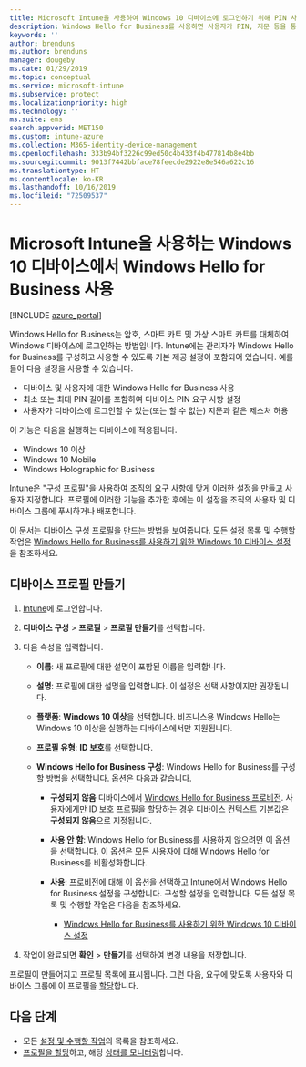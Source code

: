```yaml
---
title: Microsoft Intune을 사용하여 Windows 10 디바이스에 로그인하기 위해 PIN 사용 - Azure | Microsoft Docs
description: Windows Hello for Business를 사용하면 사용자가 PIN, 지문 등을 통해 디바이스에 로그인할 수 있습니다. 이러한 설정을 사용하여 Intune for Windows 10 디바이스에 ID 보호 구성 프로필을 만들고 해당 프로필을 사용자 그룹 및 디바이스 그룹에 할당합니다.
keywords: ''
author: brenduns
ms.author: brenduns
manager: dougeby
ms.date: 01/29/2019
ms.topic: conceptual
ms.service: microsoft-intune
ms.subservice: protect
ms.localizationpriority: high
ms.technology: ''
ms.suite: ems
search.appverid: MET150
ms.custom: intune-azure
ms.collection: M365-identity-device-management
ms.openlocfilehash: 333b94bf3226c99ed50c4b433f4b477814b8e4bb
ms.sourcegitcommit: 9013f7442bbface78feecde2922e8e546a622c16
ms.translationtype: HT
ms.contentlocale: ko-KR
ms.lasthandoff: 10/16/2019
ms.locfileid: "72509537"
---
```

# <a name="use-windows-hello-for-business-on-windows-10-devices-with-microsoft-intune"></a>Microsoft Intune을 사용하는 Windows 10 디바이스에서 Windows Hello for Business 사용

[!INCLUDE [azure_portal](../includes/azure_portal.md)]

Windows Hello for Business는 암호, 스마트 카트 및 가상 스마트 카트를 대체하여 Windows 디바이스에 로그인하는 방법입니다. Intune에는 관리자가 Windows Hello for Business를 구성하고 사용할 수 있도록 기본 제공 설정이 포함되어 있습니다. 예를 들어 다음 설정을 사용할 수 있습니다.

- 디바이스 및 사용자에 대한 Windows Hello for Business 사용
- 최소 또는 최대 PIN 길이를 포함하여 디바이스 PIN 요구 사항 설정
- 사용자가 디바이스에 로그인할 수 있는(또는 할 수 없는) 지문과 같은 제스처 허용

이 기능은 다음을 실행하는 디바이스에 적용됩니다.

- Windows 10 이상
- Windows 10 Mobile
- Windows Holographic for Business

Intune은 "구성 프로필"을 사용하여 조직의 요구 사항에 맞게 이러한 설정을 만들고 사용자 지정합니다. 프로필에 이러한 기능을 추가한 후에는 이 설정을 조직의 사용자 및 디바이스 그룹에 푸시하거나 배포합니다.

이 문서는 디바이스 구성 프로필을 만드는 방법을 보여줍니다. 모든 설정 목록 및 수행할 작업은 [Windows Hello for Business를 사용하기 위한 Windows 10 디바이스 설정](identity-protection-windows-settings.md)을 참조하세요.

## <a name="create-the-device-profile"></a>디바이스 프로필 만들기

1. [Intune](https://go.microsoft.com/fwlink/?linkid=2090973)에 로그인합니다.
2. **디바이스 구성** > **프로필** > **프로필 만들기**를 선택합니다.
3. 다음 속성을 입력합니다.

    - **이름**: 새 프로필에 대한 설명이 포함된 이름을 입력합니다.
    - **설명**: 프로필에 대한 설명을 입력합니다. 이 설정은 선택 사항이지만 권장됩니다.
    - **플랫폼**: **Windows 10 이상**을 선택합니다. 비즈니스용 Windows Hello는 Windows 10 이상을 실행하는 디바이스에서만 지원됩니다.
    - **프로필 유형**: **ID 보호**를 선택합니다.
    - **Windows Hello for Business 구성**: Windows Hello for Business를 구성할 방법을 선택합니다. 옵션은 다음과 같습니다.

        - **구성되지 않음** 디바이스에서 [Windows Hello for Business 프로비전](https://docs.microsoft.com/windows/security/identity-protection/hello-for-business/hello-how-it-works-provisioning). 사용자에게만 ID 보호 프로필을 할당하는 경우 디바이스 컨텍스트 기본값은 **구성되지 않음**으로 지정됩니다.
        - **사용 안 함**: Windows Hello for Business를 사용하지 않으려면 이 옵션을 선택합니다. 이 옵션은 모든 사용자에 대해 Windows Hello for Business를 비활성화합니다.
        - **사용**: [프로비전](https://docs.microsoft.com/windows/security/identity-protection/hello-for-business/hello-how-it-works-provisioning)에 대해 이 옵션을 선택하고 Intune에서 Windows Hello for Business 설정을 구성합니다. 구성할 설정을 입력합니다. 모든 설정 목록 및 수행할 작업은 다음을 참조하세요.

            - [Windows Hello for Business를 사용하기 위한 Windows 10 디바이스 설정](identity-protection-windows-settings.md)

4. 작업이 완료되면 **확인** > **만들기**를 선택하여 변경 내용을 저장합니다.

프로필이 만들어지고 프로필 목록에 표시됩니다. 그런 다음, 요구에 맞도록 사용자와 디바이스 그룹에 이 프로필을 [할당](../configuration/device-profile-assign.md)합니다.

<!--  Removing image as part of design review; retaining source until we known the disposition.

## Example of device restriction settings

In this high-level example, you'll create a device restriction policy that blocks the use of the built-in camera app on Android devices.

![How to disable the camera on Android devices](./media/identity-protection-configure/disable-android-camera.png)

-->

## <a name="next-steps"></a>다음 단계

- 모든 [설정 및 수행할 작업](identity-protection-windows-settings.md)의 목록을 참조하세요.
- [프로필을 할당](../configuration/device-profile-assign.md)하고, 해당 [상태를 모니터링](../configuration/device-profile-monitor.md)합니다.
